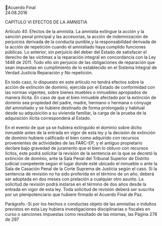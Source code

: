 Acuerdo Final  
24.08.2016  

CAPÍTULO VI 
EFECTOS DE LA AMNISTIA 
 
Artículo  40.  Efectos  de  la  amnistía.  La  amnistía  extingue  la  acción  y  la  sanción  penal  principal  y  las 
accesorias, la acción de indemnización de perjuicios derivada de la conducta punible,y la responsabilidad 
derivada de la acción de repetición cuando el amnistiado haya cumplido funciones públicas. Lo anterior, 
sin  perjuicio  del  deber  del  Estado  de  satisfacer  el  derecho  de  las  víctimas  a  la  reparación  integral  en 
concordancia con la Ley 1448 de 2011. Todo ello sin perjuicio de las obligaciones de reparación que sean 
impuestas en cumplimiento de lo establecido en el Sistema Integral de Verdad Justicia Reparación y No 
repetición. 
 
En todo caso, lo dispuesto en este artículo no tendrá efectos sobre la acción de extinción de dominio, 
ejercida  por  el  Estado  de  conformidad  con  las  normas  vigentes,  sobre  bienes  muebles  o  inmuebles 
apropiados de manera ilícita. En caso de que el bien inmueble afectado por la extinción de dominio sea 
propiedad del padre, madre, hermano o hermana o cónyuge del amnistiado y se hubiere destinado de 
forma  prolongada  y  habitual  desde  su  adquisición  a  su  vivienda  familiar,  la  carga  de  la  prueba  de  la 
adquisición ilícita corresponderá al Estado. 
 
En el evento de que ya se hubiera extinguido el dominio sobre dicho inmueble antes de la entrada en 
vigor  de  esta  ley  y  la  decisión  de  extinción  de  dominio  hubiere  calificado  el  bien  como  adquirido  con 
recursos provenientes de actividades de las FARC-EP, y el antiguo propietario declare bajo gravedad de 
juramento que el bien lo obtuvo con recursos lícitos, este podrá solicitar la revisión de la sentencia en la 
que  se  decretó  la  extinción  de  dominio,  ante  la  Sala  Penal  del  Tribunal  Superior  de  Distrito  judicial 
competente según el lugar donde esté ubicado el inmueble o ante la Sala de Casación Penal de la Corte 
Suprema de Justicia según el caso. Si la sentencia de revisión no ha sido proferida en el término de un año, 
deberá ser adoptada en dos meses con prelación a cualquier otro asunto. La solicitud de revisión podrá 
instarse en el término de dos años desde la entrada en vigor de esta ley. Toda solicitud de revisión deberá 
ser suscrita por un plenipotenciario que hubiere firmado el Acuerdo Final de Paz. 
 
Parágrafo.-Si por los hechos o conductas objeto de las amnistías o indultos previstos en esta Ley hubiera 
investigaciones disciplinarias o fiscales en curso o sanciones impuestas como resultado de las mismas, las 
Página 278 de 297 
 

